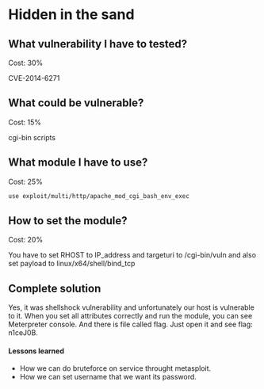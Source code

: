# Hidden in the sand

## What vulnerability I have to tested?

Cost: 30%

CVE-2014-6271

## What could be vulnerable?

Cost: 15%

cgi-bin scripts

## What module I have to use?

Cost: 25%

```bash
use exploit/multi/http/apache_mod_cgi_bash_env_exec
 ```

## How to set the module?

Cost: 20%

You have to set RHOST to IP_address and targeturi to /cgi-bin/vuln and also set payload to linux/x64/shell/bind_tcp
 
## Complete solution

Yes, it was shellshock vulnerability and unfortunately our host is vulnerable to it.
When you set all attributes correctly and run the module, you can see Meterpreter console.
And there is file called flag. Just open it and see flag: n1ceJ0B.

#### Lessons learned

  * How we can do bruteforce on service throught metasploit.
  * How we can set username that we want its password.
